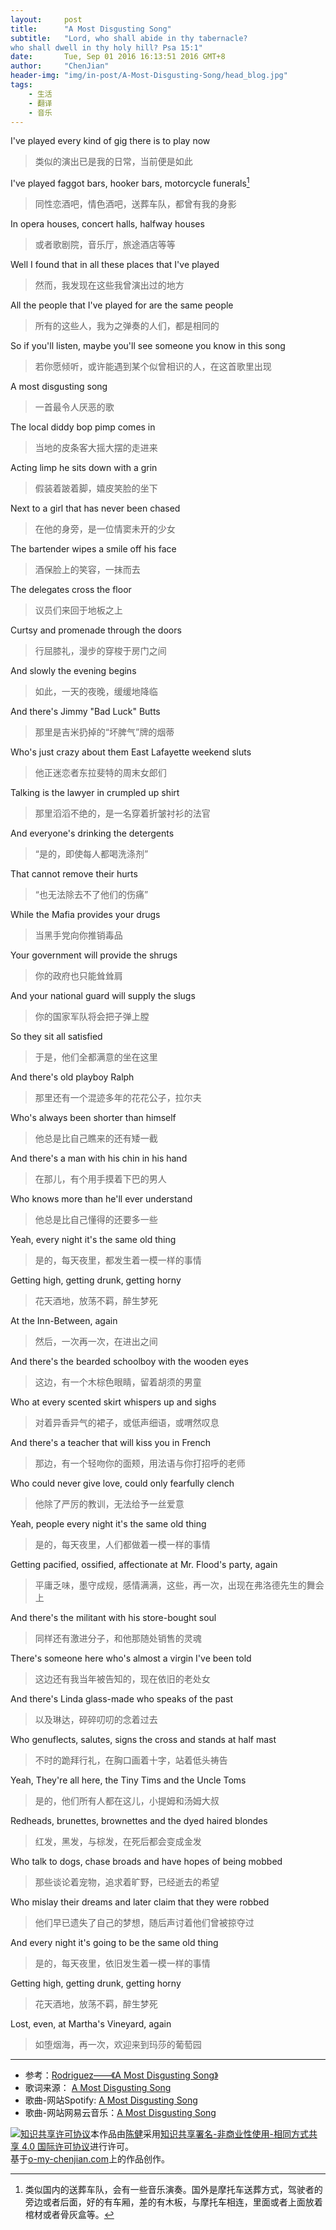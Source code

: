 ```yaml
---
layout:     post
title:      "A Most Disgusting Song"
subtitle:   "Lord, who shall abide in thy tabernacle?
who shall dwell in thy holy hill? Psa 15:1"
date:       Tue, Sep 01 2016 16:13:51 2016 GMT+8
author:     "ChenJian"
header-img: "img/in-post/A-Most-Disgusting-Song/head_blog.jpg"
tags:
    - 生活
    - 翻译
    - 音乐
---
```


I've played every kind of gig there is to play now

> 类似的演出已是我的日常，当前便是如此

I've played faggot bars, hooker bars, motorcycle funerals[^1]

> 同性恋酒吧，情色酒吧，送葬车队，都曾有我的身影 

In opera houses, concert halls, halfway houses

> 或者歌剧院，音乐厅，旅途酒店等等

Well I found that in all these places that I've played

> 然而，我发现在这些我曾演出过的地方

All the people that I've played for are the same people

> 所有的这些人，我为之弹奏的人们，都是相同的

So if you'll listen, maybe you'll see someone you know in this song

> 若你愿倾听，或许能遇到某个似曾相识的人，在这首歌里出现

A most disgusting song

> 一首最令人厌恶的歌

The local diddy bop pimp comes in

> 当地的皮条客大摇大摆的走进来

Acting limp he sits down with a grin

> 假装着跛着脚，嬉皮笑脸的坐下

Next to a girl that has never been chased

> 在他的身旁，是一位情窦未开的少女

The bartender wipes a smile off his face

> 酒保脸上的笑容，一抹而去

The delegates cross the floor

> 议员们来回于地板之上

Curtsy and promenade through the doors

> 行屈膝礼，漫步的穿梭于房门之间

And slowly the evening begins

> 如此，一天的夜晚，缓缓地降临

And there's Jimmy "Bad Luck" Butts

> 那里是吉米扔掉的“坏脾气”牌的烟蒂

Who's just crazy about them East Lafayette weekend sluts

> 他正迷恋者东拉斐特的周末女郎们

Talking is the lawyer in crumpled up shirt

> 那里滔滔不绝的，是一名穿着折皱衬衫的法官

And everyone's drinking the detergents

> “是的，即使每人都喝洗涤剂”

That cannot remove their hurts

> “也无法除去不了他们的伤痛”

While the Mafia provides your drugs

> 当黑手党向你推销毒品

Your government will provide the shrugs

> 你的政府也只能耸耸肩

And your national guard will supply the slugs

> 你的国家军队将会把子弹上膛

So they sit all satisfied

> 于是，他们全都满意的坐在这里

And there's old playboy Ralph

> 那里还有一个混迹多年的花花公子，拉尔夫

Who's always been shorter than himself

> 他总是比自己瞧来的还有矮一截

And there's a man with his chin in his hand

> 在那儿，有个用手摸着下巴的男人

Who knows more than he'll ever understand

> 他总是比自己懂得的还要多一些

Yeah, every night it's the same old thing

> 是的，每天夜里，都发生着一模一样的事情

Getting high, getting drunk, getting horny

> 花天酒地，放荡不羁，醉生梦死

At the Inn-Between, again

> 然后，一次再一次，在进出之间

And there's the bearded schoolboy with the wooden eyes

> 这边，有一个木棕色眼睛，留着胡须的男童

Who at every scented skirt whispers up and sighs

> 对着异香异气的裙子，或低声细语，或喟然叹息

And there's a teacher that will kiss you in French

> 那边，有一个轻吻你的面颊，用法语与你打招呼的老师

Who could never give love, could only fearfully clench

> 他除了严厉的教训，无法给予一丝爱意

Yeah, people every night it's the same old thing

> 是的，每天夜里，人们都做着一模一样的事情

Getting pacified, ossified, affectionate at Mr. Flood's party, again

> 平庸乏味，墨守成规，感情满满，这些，再一次，出现在弗洛德先生的舞会上

And there's the militant with his store-bought soul

> 同样还有激进分子，和他那随处销售的灵魂

There's someone here who's almost a virgin I've been told

> 这边还有我当年被告知的，现在依旧的老处女

And there's Linda glass-made who speaks of the past

> 以及琳达，碎碎叨叨的念着过去

Who genuflects, salutes, signs the cross and stands at half mast

> 不时的跪拜行礼，在胸口画着十字，站着低头祷告

Yeah, They're all here, the Tiny Tims and the Uncle Toms

> 是的，他们所有人都在这儿，小提姆和汤姆大叔

Redheads, brunettes, brownettes and the dyed haired blondes

> 红发，黑发，与棕发，在死后都会变成金发

Who talk to dogs, chase broads and have hopes of being mobbed

> 那些谈论着宠物，追求着旷野，已经逝去的希望

Who mislay their dreams and later claim that they were robbed

> 他们早已遗失了自己的梦想，随后声讨着他们曾被掠夺过

And every night it's going to be the same old thing

> 是的，每天夜里，依旧发生着一模一样的事情

Getting high, getting drunk, getting horny

> 花天酒地，放荡不羁，醉生梦死

Lost, even, at Martha's Vineyard, again

> 如堕烟海，再一次，欢迎来到玛莎的葡萄园


[^1]: 类似国内的送葬车队，会有一些音乐演奏。国外是摩托车送葬方式，驾驶者的旁边或者后面，好的有车厢，差的有木板，与摩托车相连，里面或者上面放着棺材或者骨灰盒等。

----------
* 参考：[Rodriguez——《A Most Disgusting Song》](http://blog.sina.com.cn/s/blog_604af09b0101h08t.html#cmt_3231362)
* 歌词来源： [A Most Disgusting Song](http://genius.com/Rodriguez-a-most-disgusting-song-lyrics)
* 歌曲-网站Spotify: [A Most Disgusting Song](https://play.spotify.com/album/4Aa53iJ3EuGEkrna4nhAHn)
* 歌曲-网站网易云音乐：[A Most Disgusting Song](http://music.163.com/#/song?id=29379916)


<a rel="license" href="http://creativecommons.org/licenses/by-nc-sa/4.0/"><img alt="知识共享许可协议" style="border-width:0" src="https://i.creativecommons.org/l/by-nc-sa/4.0/88x31.png" /></a>本作品由<a xmlns:cc="http://creativecommons.org/ns#" href="https://o-my-chenjian.com/2016/09/01/A-Most-Disgusting-Song/" property="cc:attributionName" rel="cc:attributionURL">陈健</a>采用<a rel="license" href="http://creativecommons.org/licenses/by-nc-sa/4.0/">知识共享署名-非商业性使用-相同方式共享 4.0 国际许可协议</a>进行许可。<br />基于<a xmlns:dct="http://purl.org/dc/terms/" href="o-my-chenjian.com" rel="dct:source">o-my-chenjian.com</a>上的作品创作。
